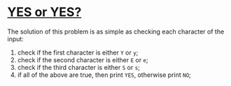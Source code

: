 # [YES or YES?](https://codeforces.com/problemset/problem/1703/A)

The solution of this problem is as simple as checking each character of the input:

1. check if the first character is either `Y` or `y`;
2. check if the second character is either `E` or `e`;
3. check if the third character is either `S` or `s`;
4. if all of the above are true, then print `YES`, otherwise print `NO`;
